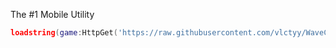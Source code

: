 The #1 Mobile Utility 
```lua
loadstring(game:HttpGet('https://raw.githubusercontent.com/vlctyy/WaveClientRewrite/refs/heads/main/main.lua'))()
```
